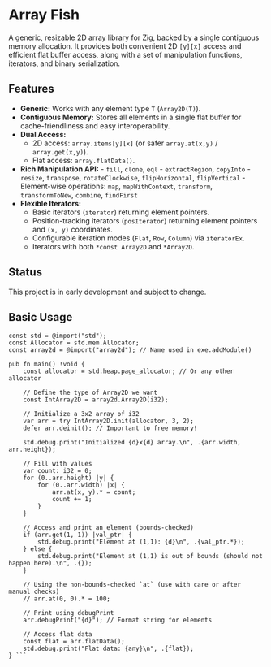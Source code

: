 # Array Fish

A generic, resizable 2D array library for Zig, backed by a single contiguous memory allocation. It provides both convenient 2D `[y][x]` access and efficient flat buffer access, along with a set of manipulation functions, iterators, and binary serialization.

## Features

*   **Generic:** Works with any element type `T` (`Array2D(T)`).
*   **Contiguous Memory:** Stores all elements in a single flat buffer for cache-friendliness and easy interoperability.
*   **Dual Access:**
    *   2D access: `array.items[y][x]` (or safer `array.at(x,y)` / `array.get(x,y)`).
    *   Flat access: `array.flatData()`.
*   **Rich Manipulation API:**
        - `fill`, `clone`, `eql`
        - `extractRegion`, `copyInto`
        - `resize`, `transpose`, `rotateClockwise`, `flipHorizontal`, `flipVertical`
        - Element-wise operations: `map`, `mapWithContext`, `transform`, `transformToNew`, `combine`, `findFirst`
*   **Flexible Iterators:**
    *   Basic iterators (`iterator`) returning element pointers.
    *   Position-tracking iterators (`posIterator`) returning element pointers and `(x, y)` coordinates.
    *   Configurable iteration modes (`Flat`, `Row`, `Column`) via `iteratorEx`.
    *   Iterators with both `*const Array2D` and `*Array2D`.

## Status

This project is in early development and subject to change.




## Basic Usage

```zig
const std = @import("std");
const Allocator = std.mem.Allocator;
const array2d = @import("array2d"); // Name used in exe.addModule()

pub fn main() !void {
    const allocator = std.heap.page_allocator; // Or any other allocator

    // Define the type of Array2D we want
    const IntArray2D = array2d.Array2D(i32);

    // Initialize a 3x2 array of i32
    var arr = try IntArray2D.init(allocator, 3, 2);
    defer arr.deinit(); // Important to free memory!

    std.debug.print("Initialized {d}x{d} array.\n", .{arr.width, arr.height});

    // Fill with values
    var count: i32 = 0;
    for (0..arr.height) |y| {
        for (0..arr.width) |x| {
            arr.at(x, y).* = count;
            count += 1;
        }
    }

    // Access and print an element (bounds-checked)
    if (arr.get(1, 1)) |val_ptr| {
        std.debug.print("Element at (1,1): {d}\n", .{val_ptr.*});
    } else {
        std.debug.print("Element at (1,1) is out of bounds (should not happen here).\n", .{});
    }

    // Using the non-bounds-checked `at` (use with care or after manual checks)
    // arr.at(0, 0).* = 100;

    // Print using debugPrint
    arr.debugPrint("{d}"); // Format string for elements

    // Access flat data
    const flat = arr.flatData();
    std.debug.print("Flat data: {any}\n", .{flat});
} ```
